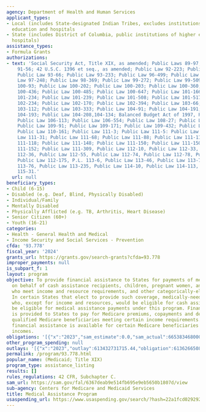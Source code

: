 ```yaml
---
agency: Department of Health and Human Services
applicant_types:
- Local (includes State-designated Indian Tribes, excludes institutions of higher
  education and hospitals
- State (includes District of Columbia, public institutions of higher education and
  hospitals)
assistance_types:
- Formula Grants
authorizations:
- text: 'Social Security Act, Title XIX, as amended; Public Laws 89-97, 90-248, and
    91-56; 42 U.S.C. 1396 et seq., as amended; Public Law 92-223; Public Law 92-603;
    Public Law 93-66; Public Law 93-233; Public Law 96-499; Public Law 97-35; Public
    Law 97-248; Public Law 98-369; Public Law 99-272; Public Law 99-509; Public Law
    100-93; Public Law 100-202; Public Law 100-203; Public Law 100-360; Public Law
    100-436; Public Law 100-485; Public Law 100-647; Public Law 101-166; Public Law
    101-234; Public Law 101-239; Public Law 101-508; Public Law 101-517; Public Law
    102-234; Public Law 102-170; Public Law 102-394; Public Law 103-66; Public Law
    103-112; Public Law 103-333; Public Law 104-91; Public Law 104-191; Public Law
    104-193; Public Law 104-208,104-134; Balanced Budget Act of 1997, Public Law 105-33;
    Public Law 106-113; Public Law 106-554; Public Law 108-27; Public Law 108-173;
    Public Law 109-91; Public Law 109-171; Public Law 109-432; Public Law 110-28;
    Public Law 110-161; Public Law 111-3; Public Law 111-5: Public Law 111-8; Public
    Law 111-31; Public Law 111-68; Public Law 111-88; Public Law 111-117; Public Law
    111-118; Public Law 111-148; Public Law 111-150; Public Law 111-150; Public Law
    111-152; Public Law 111-309, Public Law 112-10, Public Law 112-33, Public Law
    112-36, Public Law 112-55, Public Law 112-74, Public Law 112-78, Public Law 112-96,
    Public Law 112-175, P.L. 113-6, Public Law 113-46, Public Law 113-73, Public Law
    113-76, Public Law 113-235, Public Law 114-10, Public Law 114-113, Public Law
    115-31.'
  url: null
beneficiary_types:
- Child (6-15)
- Disabled (e.g. Deaf, Blind, Physically Disabled)
- Individual/Family
- Mentally Disabled
- Physically Afflicted (e.g. TB, Arthritis, Heart Disease)
- Senior Citizen (60+)
- Youth (16-21)
categories:
- Health - General Health and Medical
- Income Security and Social Services - Prevention
cfda: '93.778'
fiscal_year: '2024'
grants_url: https://grants.gov/search-grants?cfda=93.778
improper_payments: null
is_subpart_f: 1
layout: program
objective: To provide financial assistance to States for payments of medical assistance
  on behalf of cash assistance recipients, children, pregnant women, and the aged
  who meet income and resource requirements, and other categorically-eligible groups.
  In certain States that elect to provide such coverage, medically-needy persons,
  who, except for income and resources, would be eligible for cash assistance, may
  be eligible for medical assistance payments under this program. Financial assistance
  is provided to States to pay for Medicare premiums, copayments and deductibles of
  qualified Medicare beneficiaries meeting certain income requirements. More limited
  financial assistance is available for certain Medicare beneficiaries with higher
  incomes.
obligations: '[{"x":"2023","sam_estimate":0.0,"sam_actual":665383468000.0,"usa_spending_actual":607100059446.0},{"x":"2024","sam_estimate":0.0,"sam_actual":689565730000.0,"usa_spending_actual":614886705864.91},{"x":"2025","sam_estimate":0.0,"sam_actual":697770025000.0,"usa_spending_actual":46062899405.08}]'
other_program_spending: null
outlays: '[{"x":"2023","outlay":613432731715.44,"obligation":613626650802.0},{"x":"2024","outlay":609213472765.67,"obligation":626916189784.91},{"x":"2025","outlay":176335368.35,"obligation":55347697856.08}]'
permalink: /program/93.778.html
popular_name: (Medicaid; Title XIX)
program_type: assistance_listing
results: []
rules_regulations: 42 CFR, Subchapter C.
sam_url: https://sam.gov/fal/6367deab9e514fb695e9eb5650b1807d/view
sub-agency: Centers for Medicare and Medicaid Services
title: Medical Assistance Program
usaspending_url: https://www.usaspending.gov/search/?hash=22a1fcd02929200306ddf4a193768fe6
---
```


